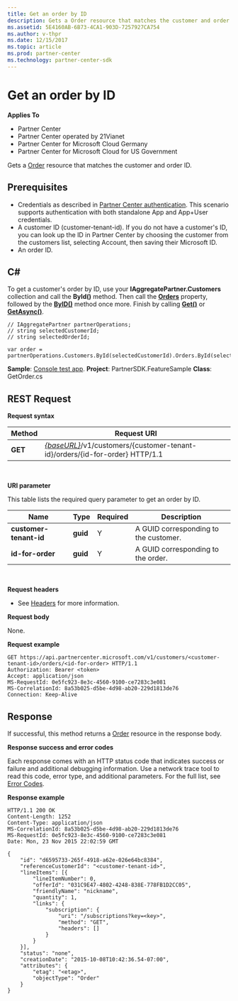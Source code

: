```yaml
---
title: Get an order by ID
description: Gets a Order resource that matches the customer and order ID.
ms.assetid: 5E4160AB-6B73-4CA1-903D-7257927CA754
ms.author: v-thpr
ms.date: 12/15/2017
ms.topic: article
ms.prod: partner-center
ms.technology: partner-center-sdk
---
```


# Get an order by ID


**Applies To**

-   Partner Center
-   Partner Center operated by 21Vianet
-   Partner Center for Microsoft Cloud Germany
-   Partner Center for Microsoft Cloud for US Government

Gets a [Order](orders.md) resource that matches the customer and order ID.

## <span id="Prerequisites"></span><span id="prerequisites"></span><span id="PREREQUISITES"></span>Prerequisites


-   Credentials as described in [Partner Center authentication](partner-center-authentication.md). This scenario supports authentication with both standalone App and App+User credentials.
-   A customer ID (customer-tenant-id). If you do not have a customer's ID, you can look up the ID in Partner Center by choosing the customer from the customers list, selecting Account, then saving their Microsoft ID.
-   An order ID.

## <span id="C_"></span><span id="c_"></span>C#


To get a customer's order by ID, use your **IAggregatePartner.Customers** collection and call the **ById()** method. Then call the [**Orders**](https://review.docs.microsoft.com/dotnet/api/microsoft.store.partnercenter.customers.icustomer.orders) property, followed by the [**ByID()**](https://review.docs.microsoft.com/dotnet/api/microsoft.store.partnercenter.orders.iordercollection.byid) method once more. Finish by calling [**Get()**](https://review.docs.microsoft.com/dotnet/api/microsoft.store.partnercenter.orders.iorder.get) or [**GetAsync()**](https://review.docs.microsoft.com/dotnet/api/microsoft.store.partnercenter.orders.iorder.getasync).

```CSharp
// IAggregatePartner partnerOperations;
// string selectedCustomerId;
// string selectedOrderId;

var order = partnerOperations.Customers.ById(selectedCustomerId).Orders.ById(selectedOrder.Id).Get();
```

**Sample**: [Console test app](console-test-app.md). **Project**: PartnerSDK.FeatureSample **Class**: GetOrder.cs

## <span id="REST_Request"></span><span id="rest_request"></span><span id="REST_REQUEST"></span>REST Request


**Request syntax**

| Method  | Request URI                                                                                                  |
|---------|--------------------------------------------------------------------------------------------------------------|
| **GET** | [*{baseURL}*](partner-center-rest-urls.md)/v1/customers/{customer-tenant-id}/orders/{id-for-order} HTTP/1.1 |

 

**URI parameter**

This table lists the required query parameter to get an order by ID.

| Name                   | Type     | Required | Description                           |
|------------------------|----------|----------|---------------------------------------|
| **customer-tenant-id** | **guid** | Y        | A GUID corresponding to the customer. |
| **id-for-order**       | **guid** | Y        | A GUID corresponding to the order.    |

 

**Request headers**

-   See [Headers](headers.md) for more information.

**Request body**

None.

**Request example**

```
GET https://api.partnercenter.microsoft.com/v1/customers/<customer-tenant-id>/orders/<id-for-order> HTTP/1.1
Authorization: Bearer <token>
Accept: application/json
MS-RequestId: 0e5fc923-8e3c-4560-9100-ce7283c3e081
MS-CorrelationId: 8a53b025-d5be-4d98-ab20-229d1813de76
Connection: Keep-Alive
```

## <span id="Response"></span><span id="response"></span><span id="RESPONSE"></span>Response


If successful, this method returns a [Order](orders.md) resource in the response body.

**Response success and error codes**

Each response comes with an HTTP status code that indicates success or failure and additional debugging information. Use a network trace tool to read this code, error type, and additional parameters. For the full list, see [Error Codes](error-codes.md).

**Response example**

```
HTTP/1.1 200 OK
Content-Length: 1252
Content-Type: application/json
MS-CorrelationId: 8a53b025-d5be-4d98-ab20-229d1813de76
MS-RequestId: 0e5fc923-8e3c-4560-9100-ce7283c3e081
Date: Mon, 23 Nov 2015 22:02:59 GMT

{
    "id": "d6595733-265f-4918-a62e-026e64bc8384",
    "referenceCustomerId": "<customer-tenant-id>",
    "lineItems": [{
        "lineItemNumber": 0,
        "offerId": "031C9E47-4802-4248-838E-778FB1D2CC05",
        "friendlyName": "nickname",
        "quantity": 1,
        "links": {
            "subscription": {
                "uri": "/subscriptions?key=<key>",
                "method": "GET",
                "headers": []
            }
        }
    }],
    "status": "none",
    "creationDate": "2015-10-08T10:42:36.54-07:00",
    "attributes": {
        "etag": "<etag>",
        "objectType": "Order"
    }
}
```

 

 




